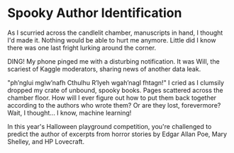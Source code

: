 

# Spooky Author Identification 
As I scurried across the candlelit chamber, manuscripts in hand, I thought I'd made it. Nothing would be able to hurt me anymore. Little did I know there was one last fright lurking around the corner.

DING! My phone pinged me with a disturbing notification. It was Will, the scariest of Kaggle moderators, sharing news of another data leak.

"ph’nglui mglw’nafh Cthulhu R’lyeh wgah’nagl fhtagn!" I cried as I clumsily dropped my crate of unbound, spooky books. Pages scattered across the chamber floor. How will I ever figure out how to put them back together according to the authors who wrote them? Or are they lost, forevermore? Wait, I thought... I know, machine learning!

In this year's Halloween playground competition, you're challenged to predict the author of excerpts from horror stories by Edgar Allan Poe, Mary Shelley, and HP Lovecraft. 
